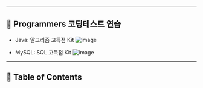 
---

## 🌟 Programmers 코딩테스트 연습

- Java: 알고리즘 고득점 Kit
![image](https://github.com/user-attachments/assets/66f7277f-1aa8-4fda-b7b1-a6b4d57fa930)

- MySQL: SQL 고득점 Kit
![image](https://github.com/user-attachments/assets/15bd2e9c-f702-4f12-82c2-1fc14615ad50)

---

## 📑 Table of Contents

